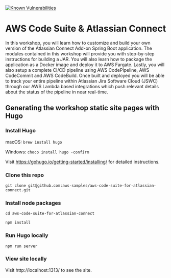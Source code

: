 [![Known Vulnerabilities](https://snyk.io/test/github/aws-samples/aws-code-suite-for-atlassian-connect/badge.svg?targetFile=/content/30_containerize-app/app/pom.xml)](https://snyk.io/test/github/aws-samples/aws-code-suite-for-atlassian-connect?targetFile=/content/30_containerize-app/app/pom.xml)

# AWS Code Suite & Atlassian Connect

In this workshop, you will learn how to customize and build your own version of the Atlassian Connect Add-on Spring Boot application. The modules contained in this workshop will provide you with step-by-step instructions for building a JAR. You will also learn how to package the application as a Docker image and deploy it to AWS Fargate. Lastly, you will also setup a complete CI/CD pipeline using AWS CodePipeline, AWS CodeCommit and AWS CodeBuild. Once built and deployed you will be able to track your entire pipeline within Atlassian Jira Software Cloud (JSWC) through our AWS Lambda based integrations which push relevant details about the status of the pipeline in near real-time.

## Generating the workshop static site pages with Hugo

### Install Hugo

macOS: `brew install hugo`

Windows: `choco install hugo -confirm`

Visit https://gohugo.io/getting-started/installing/ for detailed instructions.


### Clone this repo

`git clone git@github.com:aws-samples/aws-code-suite-for-atlassian-connect.git`

### Install node packages

`cd aws-code-suite-for-atlassian-connect`

`npm install`

### Run Hugo locally

`npm run server`

### View site locally

Visit http://localhost:1313/ to see the site.
